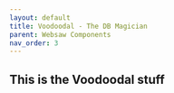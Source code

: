 ```yaml
---
layout: default
title: Voodoodal - The DB Magician
parent: Websaw Components
nav_order: 3
---
```


## This is the Voodoodal stuff